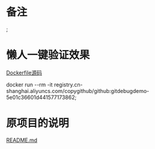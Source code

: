 
# 备注
;

# 懒人一键验证效果

[Dockerfile源码](./Dockerfile)

docker run --rm  -it   registry.cn-shanghai.aliyuncs.com/copygithub/github:gitdebugdemo-5e01c36601d441577173862;


# 原项目的说明

[README.md](./READMEOLD.md)